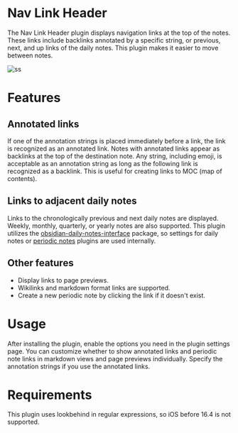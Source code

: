 # Nav Link Header

The Nav Link Header plugin displays navigation links at the top of the notes. These links include
backlinks annotated by a specific string, or previous, next, and up links of the daily notes.
This plugin makes it easier to move between notes.

![ss](https://github.com/user-attachments/assets/c013ac61-d406-4457-ba9c-7a99ee3d669f)

# Features

## Annotated links

If one of the annotation strings is placed immediately before a link, the link is recognized as an annotated link.
Notes with annotated links appear as backlinks at the top of the destination note.
Any string, including emoji, is acceptable as an annotation string as long as the following link is recognized as a backlink.
This is useful for creating links to MOC (map of contents).

## Links to adjacent daily notes

Links to the chronologically previous and next daily notes are displayed.
Weekly, monthly, quarterly, or yearly notes are also supported.
This plugin utilizes the [obsidian-daily-notes-interface](https://github.com/liamcain/obsidian-daily-notes-interface/tree/main) package,
so settings for daily notes or [periodic notes](https://github.com/liamcain/obsidian-periodic-notes) plugins are used internally.

## Other features

- Display links to page previews.
- Wikilinks and markdown format links are supported.
- Create a new periodic note by clicking the link if it doesn't exist.

# Usage

After installing the plugin, enable the options you need in the plugin settings page.
You can customize whether to show annotated links and periodic note links in markdown views and page previews individually.
Specify the annotation strings if you use the annotated links.

# Requirements

This plugin uses lookbehind in regular expressions, so iOS before 16.4 is not supported.
